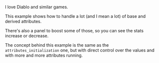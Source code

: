 I love Diablo and similar games.

This example shows how to handle a lot (and I mean a lot) of base and derived 
attributes.

There's also a panel to boost some of those, so you can see the stats increase or decrease.

The concept behind this example is the same as the `attributes_initialization` one, but with
direct control over the values and with more and more attributes running.
